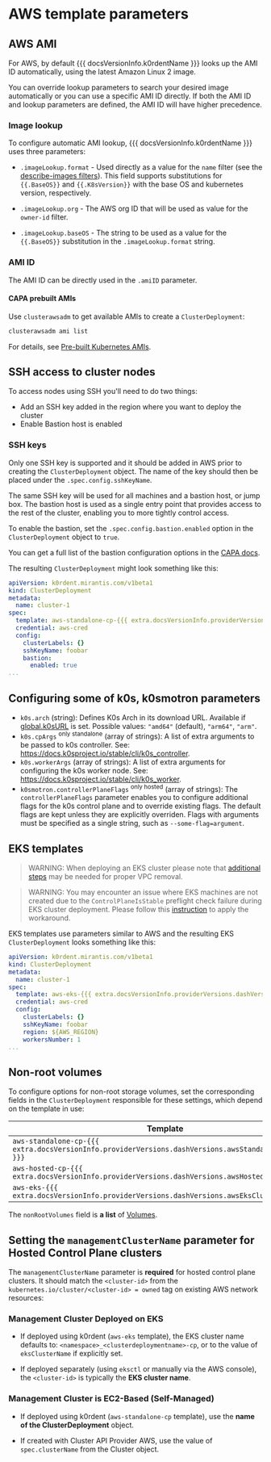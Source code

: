 # AWS template parameters

## AWS AMI

For AWS, by default {{{ docsVersionInfo.k0rdentName }}} looks up the AMI ID automatically, using the latest Amazon Linux 2 image.

You can override lookup parameters to search your desired image automatically or you can
use a specific AMI ID directly.
If both the AMI ID and lookup parameters are defined, the AMI ID will have higher precedence.

### Image lookup

To configure automatic AMI lookup, {{{ docsVersionInfo.k0rdentName }}} uses three parameters:

* `.imageLookup.format` - Used directly as a value for the `name` filter
(see the [describe-images filters](https://docs.aws.amazon.com/cli/latest/reference/ec2/describe-images.html#describe-images)).
This field supports substitutions for `{{.BaseOS}}` and `{{.K8sVersion}}` with the base OS
and kubernetes version, respectively.

* `.imageLookup.org` - The AWS org ID that will be used as value for the `owner-id`
filter.

* `.imageLookup.baseOS` - The string to be used as a value for the `{{.BaseOS}}` substitution in
the `.imageLookup.format` string.

### AMI ID

The AMI ID can be directly used in the `.amiID` parameter.

#### CAPA prebuilt AMIs

Use `clusterawsadm` to get available AMIs to create a `ClusterDeployment`:

```bash
clusterawsadm ami list
```

For details, see [Pre-built Kubernetes AMIs](https://cluster-api-aws.sigs.k8s.io/topics/images/built-amis.html).

## SSH access to cluster nodes

To access nodes using SSH you'll need to do two things:

* Add an SSH key added in the region where you want to deploy the cluster
* Enable Bastion host is enabled

### SSH keys

Only one SSH key is supported and it should be added in AWS prior to creating
the `ClusterDeployment` object. The name of the key should then be placed under the `.spec.config.sshKeyName`.

The same SSH key will be used for all machines and a bastion host, or jump box. The bastion host is used as a single entry point that provides access to the rest of the cluster, enabling you to more tightly control access.

To enable the bastion, set the `.spec.config.bastion.enabled` option in the
`ClusterDeployment` object to `true`.

You can get a full list of the bastion configuration options in the [CAPA docs](https://cluster-api-aws.sigs.k8s.io/crd/#infrastructure.cluster.x-k8s.io/v1beta2.Bastion).

The resulting `ClusterDeployment` might look something like this:

```yaml
apiVersion: k0rdent.mirantis.com/v1beta1
kind: ClusterDeployment
metadata:
  name: cluster-1
spec:
  template: aws-standalone-cp-{{{ extra.docsVersionInfo.providerVersions.dashVersions.awsStandaloneCpCluster }}}
  credential: aws-cred
  config:
    clusterLabels: {}
    sshKeyName: foobar
    bastion:
      enabled: true
...
```

## Configuring some of k0s, k0smotron parameters

* `k0s.arch` (string): Defines K0s Arch in its download URL. Available if [global.k0sURL](../../appendix/appendix-extend-mgmt.md#configuring-a-global-k0s-url)
   is set. Possible values: `"amd64"` (default), `"arm64"`, `"arm"`.
* `k0s.cpArgs` <sup>only standalone</sup> (array of strings): A list of extra arguments to be passed to k0s controller.
   See: <https://docs.k0sproject.io/stable/cli/k0s_controller>.
* `k0s.workerArgs` (array of strings): A list of extra arguments for configuring the k0s worker node. See: <https://docs.k0sproject.io/stable/cli/k0s_worker>.
* `k0smotron.controllerPlaneFlags` <sup>only hosted</sup> (array of strings): The `controllerPlaneFlags` parameter enables you to configure additional flags for the k0s control plane
   and to override existing flags. The default flags are kept unless they are explicitly overriden. Flags with arguments must be specified as a single
   string, such as `--some-flag=argument`.

## EKS templates

> WARNING:
> When deploying an EKS cluster please note that
> [additional steps](../../troubleshooting/admin-troubleshooting-aws-vpcs.md) may be needed for proper VPC removal.

> WARNING:
> You may encounter an issue where EKS machines are not created due to the `ControlPlaneIsStable` preflight check
> failure during EKS cluster deployment. Please follow this
> [instruction](../../troubleshooting/known-issues-eks.md#eks-machines-are-not-created-controlplaneisstable-preflight-check-failed)
> to apply the workaround.

EKS templates use parameters similar to AWS and the resulting EKS
`ClusterDeployment` looks something like this:

```yaml
apiVersion: k0rdent.mirantis.com/v1beta1
kind: ClusterDeployment
metadata:
  name: cluster-1
spec:
  template: aws-eks-{{{ extra.docsVersionInfo.providerVersions.dashVersions.awsEksCluster }}}
  credential: aws-cred
  config:
    clusterLabels: {}
    sshKeyName: foobar
    region: ${AWS_REGION}
    workersNumber: 1
...
```

## Non-root volumes

To configure options for non-root storage volumes, set the corresponding
fields in the `ClusterDeployment` responsible for these settings, which depend on the template in use:

| Template | Section(s) |
| --- | --- |
| `aws-standalone-cp-{{{ extra.docsVersionInfo.providerVersions.dashVersions.awsStandaloneCpCluster }}}` | `.spec.controlPlane.nonRootVolumes`,`.spec.worker.nonRootVolumes` |
| `aws-hosted-cp-{{{ extra.docsVersionInfo.providerVersions.dashVersions.awsHostedCpCluster }}}` | `.spec.nonRootVolumes` |
| `aws-eks-{{{ extra.docsVersionInfo.providerVersions.dashVersions.awsEksCluster }}}` | `.spec.worker.nonRootVolumes` |

The `nonRootVolumes` field is **a list** of [Volumes](https://cluster-api-aws.sigs.k8s.io/crd/#infrastructure.cluster.x-k8s.io/v1beta2.Volume).

## Setting the `managementClusterName` parameter for Hosted Control Plane clusters

The `managementClusterName` parameter is **required** for hosted control plane clusters.
It should match the `<cluster-id>` from the `kubernetes.io/cluster/<cluster-id> = owned` tag on existing AWS network
resources:

### Management Cluster Deployed on EKS

* If deployed using k0rdent (`aws-eks` template), the EKS cluster name defaults to:
  `<namespace>_<clusterdeploymentname>-cp`, or to the value of `eksClusterName` if explicitly set.

* If deployed separately (using `eksctl` or manually via the AWS console), the `<cluster-id>` is typically the
**EKS cluster name**.

### Management Cluster is EC2-Based (Self-Managed)

* If deployed using k0rdent (`aws-standalone-cp` template), use the **name of the ClusterDeployment** object.

* If created with Cluster API Provider AWS, use the value of `spec.clusterName` from the Cluster object.
